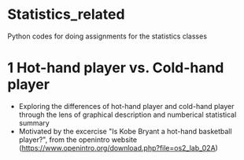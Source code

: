 # Statistics_related
Python codes for doing assignments for the statistics classes

# 1 Hot-hand player vs. Cold-hand player 
* Exploring the differences of hot-hand player and cold-hand player through the lens of graphical description and numberical statistical summary
* Motivated by the excercise "Is Kobe Bryant a hot-hand basketball player?", from the openintro website (https://www.openintro.org/download.php?file=os2_lab_02A)
